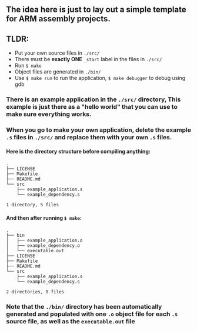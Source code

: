 ## The idea here is just to lay out a simple template for ARM assembly projects.

## TLDR:
- Put your own source files in ```./src/```
- There must be **exactly ONE** ```_start``` label in the files in ```./src/```
- Run ```$ make```
- Object files are generated in ```./bin/```
- Use ```$ make run``` to run the application, ```$ make debugger``` to debug using gdb

### There is an example application in the ```./src/``` directory, This example is just there as a "hello world" that you can use to make sure everything works.

### When you go to make your own application, delete the example ```.s``` files in ```./src/``` and replace them with your own ```.s``` files.

#### Here is the directory structure before compiling anything:
```
.
├── LICENSE
├── Makefile
├── README.md
└── src
    ├── example_application.s
    └── example_dependency.s

1 directory, 5 files
```

#### And then after running ```$ make```:
```
.
├── bin
│   ├── example_application.o
│   ├── example_dependency.o
│   └── executable.out
├── LICENSE
├── Makefile
├── README.md
└── src
    ├── example_application.s
    └── example_dependency.s

2 directories, 8 files
```

### Note that the ```./bin/``` directory has been automatically generated and populated with one ```.o``` object file for each ```.s``` source file, as well as the ```executable.out``` file
